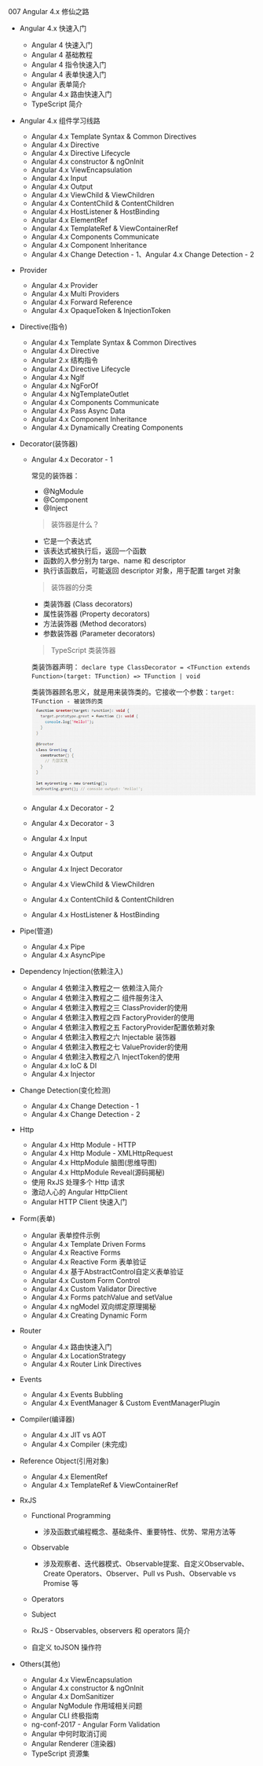 007 Angular 4.x 修仙之路

+ Angular 4.x 快速入门
  + Angular 4 快速入门
  + Angular 4 基础教程
  + Angular 4 指令快速入门
  + Angular 4 表单快速入门
  + Angular 表单简介
  + Angular 4.x 路由快速入门
  + TypeScript 简介


+ Angular 4.x 组件学习线路
  + Angular 4.x Template Syntax & Common Directives
  + Angular 4.x Directive
  + Angular 4.x Directive Lifecycle
  + Angular 4.x constructor & ngOnInit
  + Angular 4.x ViewEncapsulation
  + Angular 4.x Input
  + Angular 4.x Output
  + Angular 4.x ViewChild & ViewChildren
  + Angular 4.x ContentChild & ContentChildren
  + Angular 4.x HostListener & HostBinding
  + Angular 4.x ElementRef
  + Angular 4.x TemplateRef & ViewContainerRef
  + Angular 4.x Components Communicate
  + Angular 4.x Component Inheritance
  + Angular 4.x Change Detection - 1、Angular 4.x Change Detection - 2

+ Provider
  + Angular 4.x Provider
  + Angular 4.x Multi Providers
  + Angular 4.x Forward Reference
  + Angular 4.x OpaqueToken & InjectionToken
 
+ Directive(指令)
  + Angular 4.x Template Syntax & Common Directives
  + Angular 4.x Directive
  + Angular 2.x 结构指令
  + Angular 4.x Directive Lifecycle
  + Angular 4.x NgIf
  + Angular 4.x NgForOf
  + Angular 4.x NgTemplateOutlet
  + Angular 4.x Components Communicate
  + Angular 4.x Pass Async Data
  + Angular 4.x Component Inheritance
  + Angular 4.x Dynamically Creating Components


+ Decorator(装饰器)
  + Angular 4.x Decorator - 1
    
	常见的装饰器：
     + @NgModule 
	 + @Component
	 + @Inject

    > 装饰器是什么？
    
     - 它是一个表达式
     - 该表达式被执行后，返回一个函数
     - 函数的入参分别为 targe、name 和 descriptor
     - 执行该函数后，可能返回 descriptor 对象，用于配置 target 对象　

    > 装饰器的分类
    
     - 类装饰器 (Class decorators)
     - 属性装饰器 (Property decorators)
     - 方法装饰器 (Method decorators)
     - 参数装饰器 (Parameter decorators)

    > TypeScript 类装饰器
    
      类装饰器声明：
      `declare type ClassDecorator = <TFunction extends Function>(target: TFunction) => TFunction | void`

      类装饰器顾名思义，就是用来装饰类的。它接收一个参数：`target: TFunction - 被装饰的类`
      ![](./AngularTutorial/043.jpg)
    

  + Angular 4.x Decorator - 2
  + Angular 4.x Decorator - 3
  + Angular 4.x Input
  + Angular 4.x Output
  + Angular 4.x Inject Decorator
  + Angular 4.x ViewChild & ViewChildren
  + Angular 4.x ContentChild & ContentChildren
  + Angular 4.x HostListener & HostBinding

+ Pipe(管道)
  + Angular 4.x Pipe
  + Angular 4.x AsyncPipe
  
+ Dependency Injection(依赖注入)
  + Angular 4 依赖注入教程之一 依赖注入简介
  + Angular 4 依赖注入教程之二 组件服务注入
  + Angular 4 依赖注入教程之三 ClassProvider的使用
  + Angular 4 依赖注入教程之四 FactoryProvider的使用
  + Angular 4 依赖注入教程之五 FactoryProvider配置依赖对象
  + Angular 4 依赖注入教程之六 Injectable 装饰器
  + Angular 4 依赖注入教程之七 ValueProvider的使用
  + Angular 4 依赖注入教程之八 InjectToken的使用
  + Angular 4.x IoC & DI
  + Angular 4.x Injector

+ Change Detection(变化检测)
  + Angular 4.x Change Detection - 1
  + Angular 4.x Change Detection - 2
  
+ Http
  + Angular 4.x Http Module - HTTP
  + Angular 4.x Http Module - XMLHttpRequest
  + Angular 4.x HttpModule 脑图(思维导图)
  + Angular 4.x HttpModule Reveal(源码揭秘)
  + 使用 RxJS 处理多个 Http 请求
  + 激动人心的 Angular HttpClient
  + Angular HTTP Client 快速入门
  
+ Form(表单)
  + Angular 表单控件示例
  + Angular 4.x Template Driven Forms
  + Angular 4.x Reactive Forms
  + Angular 4.x Reactive Form 表单验证
  + Angular 4.x 基于AbstractControl自定义表单验证
  + Angular 4.x Custom Form Control
  + Angular 4.x Custom Validator Directive
  + Angular 4.x Forms patchValue and setValue
  + Angular 4.x ngModel 双向绑定原理揭秘
  + Angular 4.x Creating Dynamic Form

+ Router
  + Angular 4.x 路由快速入门
  + Angular 4.x LocationStrategy
  + Angular 4.x Router Link Directives
  
+ Events
  + Angular 4.x Events Bubbling
  + Angular 4.x EventManager & Custom EventManagerPlugin

+ Compiler(编译器)
  + Angular 4.x JIT vs AOT
  + Angular 4.x Compiler (未完成)
  
+ Reference Object(引用对象)
  + Angular 4.x ElementRef
  + Angular 4.x TemplateRef & ViewContainerRef

+ RxJS
  + Functional Programming
    + 涉及函数式编程概念、基础条件、重要特性、优势、常用方法等
    
  + Observable
    + 涉及观察者、迭代器模式、Observable提案、自定义Observable、Create Operators、Observer、Pull vs Push、Observable vs Promise 等

  + Operators
  + Subject
  + RxJS - Observables, observers 和 operators 简介
  + 自定义 toJSON 操作符
  
+ Others(其他)
  + Angular 4.x ViewEncapsulation
  + Angular 4.x constructor & ngOnInit
  + Angular 4.x DomSanitizer
  + Angular NgModule 作用域相关问题
  + Angular CLI 终极指南
  + ng-conf-2017 - Angular Form Validation
  + Angular 中何时取消订阅
  + Angular Renderer (渲染器)
  + TypeScript 资源集